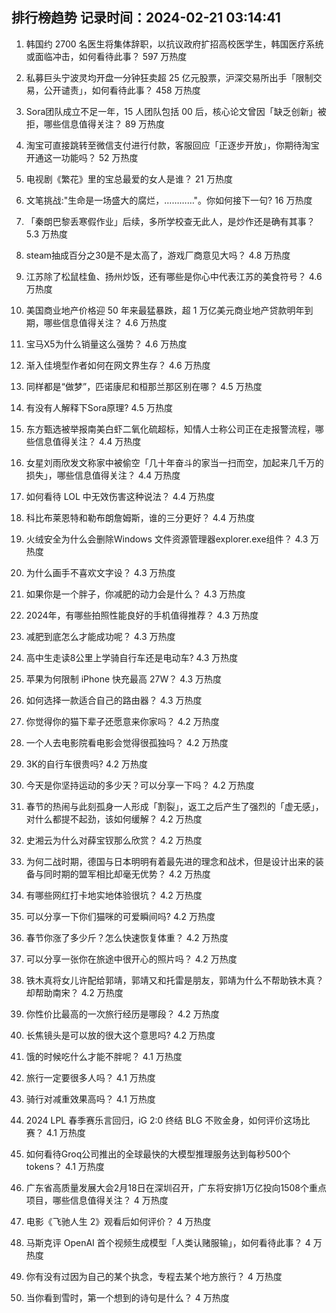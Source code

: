 
## 排行榜趋势 记录时间：2024-02-21 03:14:41
  
  1. 韩国约 2700 名医生将集体辞职，以抗议政府扩招高校医学生，韩国医疗系统或面临冲击，如何看待此事？ 597 万热度
    
  2. 私募巨头宁波灵均开盘一分钟狂卖超 25 亿元股票，沪深交易所出手「限制交易，公开谴责」，如何看待此事？ 458 万热度
    
  3. Sora团队成立不足一年，15 人团队包括 00 后，核心论文曾因「缺乏创新」被拒，哪些信息值得关注？ 89 万热度
    
  4. 淘宝可直接跳转至微信支付进行付款，客服回应「正逐步开放」，你期待淘宝开通这一功能吗？ 52 万热度
    
  5. 电视剧《繁花》里的宝总最爱的女人是谁？ 21 万热度
    
  6. 文笔挑战:"生命是一场盛大的腐烂，…………"。你如何接下一句? 16 万热度
    
  7. 「秦朗巴黎丢寒假作业」后续，多所学校查无此人，是炒作还是确有其事？ 5.3 万热度
    
  8. steam抽成百分之30是不是太高了，游戏厂商意见大吗？ 4.8 万热度
    
  9. 江苏除了松鼠桂鱼、扬州炒饭，还有哪些是你心中代表江苏的美食符号？ 4.6 万热度
    
  10. 美国商业地产价格迎 50 年来最猛暴跌，超 1 万亿美元商业地产贷款明年到期，哪些信息值得关注？ 4.6 万热度
    
  11. 宝马X5为什么销量这么强势？ 4.6 万热度
    
  12. 渐入佳境型作者如何在网文界生存？ 4.6 万热度
    
  13. 同样都是“做梦”，匹诺康尼和桓那兰那区别在哪？ 4.5 万热度
    
  14. 有没有人解释下Sora原理? 4.5 万热度
    
  15. 东方甄选被举报南美白虾二氧化硫超标，知情人士称公司正在走报警流程，哪些信息值得关注？ 4.4 万热度
    
  16. 女星刘雨欣发文称家中被偷空「几十年奋斗的家当一扫而空，加起来几千万的损失」，哪些信息值得关注？ 4.4 万热度
    
  17. 如何看待 LOL 中无效伤害这种说法？ 4.4 万热度
    
  18. 科比布莱恩特和勒布朗詹姆斯，谁的三分更好？ 4.4 万热度
    
  19. 火绒安全为什么会删除Windows 文件资源管理器explorer.exe组件？ 4.3 万热度
    
  20. 为什么画手不喜欢文字设？ 4.3 万热度
    
  21. 如果你是一个胖子，你减肥的动力会是什么？ 4.3 万热度
    
  22. 2024年，有哪些拍照性能良好的手机值得推荐？ 4.3 万热度
    
  23. 减肥到底怎么才能成功呢？ 4.3 万热度
    
  24. 高中生走读8公里上学骑自行车还是电动车? 4.3 万热度
    
  25. 苹果为何限制 iPhone 快充最高 27W？ 4.3 万热度
    
  26. 如何选择一款适合自己的路由器？ 4.3 万热度
    
  27. 你觉得你的猫下辈子还愿意来你家吗？ 4.2 万热度
    
  28. 一个人去电影院看电影会觉得很孤独吗？ 4.2 万热度
    
  29. 3K的自行车很贵吗? 4.2 万热度
    
  30. 今天是你坚持运动的多少天？可以分享一下吗？ 4.2 万热度
    
  31. 春节的热闹与此刻孤身一人形成「割裂」，返工之后产生了强烈的「虚无感」，对什么都提不起劲，该如何缓解？ 4.2 万热度
    
  32. 史湘云为什么对薛宝钗那么欣赏？ 4.2 万热度
    
  33. 为何二战时期，德国与日本明明有着最先进的理念和战术，但是设计出来的装备与同时期的盟军相比却毫无优势？ 4.2 万热度
    
  34. 有哪些网红打卡地实地体验很坑？ 4.2 万热度
    
  35. 可以分享一下你们猫咪的可爱瞬间吗? 4.2 万热度
    
  36. 春节你涨了多少斤？怎么快速恢复体重？ 4.2 万热度
    
  37. 可以分享一张你在旅途中很开心的照片吗？ 4.2 万热度
    
  38. 铁木真将女儿许配给郭靖，郭靖又和托雷是朋友，郭靖为什么不帮助铁木真？却帮助南宋？ 4.2 万热度
    
  39. 你性价比最高的一次旅行经历是哪段？ 4.2 万热度
    
  40. 长焦镜头是可以放的很大这个意思吗? 4.2 万热度
    
  41. 饿的时候吃什么才能不胖呢？ 4.1 万热度
    
  42. 旅行一定要很多人吗？ 4.1 万热度
    
  43. 骑行对减重效果高吗？ 4.1 万热度
    
  44. 2024 LPL 春季赛乐言回归，iG 2:0 终结 BLG 不败金身，如何评价这场比赛？ 4.1 万热度
    
  45. 如何看待Groq公司推出的全球最快的大模型推理服务达到每秒500个tokens？ 4.1 万热度
    
  46. 广东省高质量发展大会2月18日在深圳召开，广东将安排1万亿投向1508个重点项目，哪些信息值得关注？ 4 万热度
    
  47. 电影《飞驰人生 2》观看后如何评价？ 4 万热度
    
  48. 马斯克评 OpenAI 首个视频生成模型「人类认赌服输」，如何看待此事？ 4 万热度
    
  49. 你有没有过因为自己的某个执念，专程去某个地方旅行？ 4 万热度
    
  50. 当你看到雪时，第一个想到的诗句是什么？ 4 万热度
    